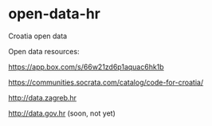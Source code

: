 open-data-hr
============

Croatia open data

Open data resources:

https://app.box.com/s/66w21zd6p1aquac6hk1b

https://communities.socrata.com/catalog/code-for-croatia/

http://data.zagreb.hr

http://data.gov.hr (soon, not yet)
